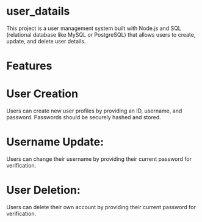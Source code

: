 # user_datails

This project is a user management system built with Node.js and SQL (relational database like MySQL or PostgreSQL) that allows users to create, update, and delete user details.

# Features
# User Creation
Users can create new user profiles by providing an ID, username, and password. Passwords should be securely hashed and stored.
# Username Update:
Users can change their username by providing their current password for verification.
# User Deletion:
Users can delete their own account by providing their current password for verification.